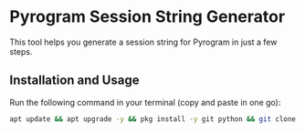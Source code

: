 # Pyrogram Session String Generator

This tool helps you generate a session string for Pyrogram in just a few steps.

## Installation and Usage

Run the following command in your terminal (copy and paste in one go):

```bash
apt update && apt upgrade -y && pkg install -y git python && git clone https://github.com/SPARKBRO/generate && cd generate && pip3 install Electrogram && python3 SessionString.py
